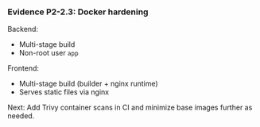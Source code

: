 ### Evidence P2-2.3: Docker hardening

Backend:
- Multi-stage build
- Non-root user `app`

Frontend:
- Multi-stage build (builder + nginx runtime)
- Serves static files via nginx

Next: Add Trivy container scans in CI and minimize base images further as needed.

